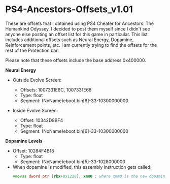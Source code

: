 # PS4-Ancestors-Offsets_v1.01
These are offsets that I obtained using PS4 Cheater for Ancestors: The Humankind Odyssey. I decided to post them myself since I didn't see anyone else posting an offset list for this game in particular. This list includes additional offsets such as Neural Energy, Dopamine, Reinforcement points, etc. I am currently trying to find the offsets for the rest of the Protection bar.

Please note that these offsets include the base address 0x400000.

**Neural Energy**
- Outside Evolve Screen:
  - Offsets: 1007331E6C, 1007331E68
  - Type: float
  - Segment: (NoName)eboot.bin[6]-33-10300000000

- Inside Evolve Screen:
  - Offset: 10342D9BF4
  - Type: float
  - Segment: (NoName)eboot.bin[6]-33-10300000000

**Dopamine Levels**
- Offset: 10284F4B18
  - Type: float
  - Segment: (NoName)eboot.bin[5]-33-1028000000
- When dopamine is modified, this assembly instruction gets called:
  ```asm
  vmovss dword ptr [rbx+0x1228], xmm0 ; where xmm0 is the new dopamine value
  ```
